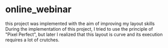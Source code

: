 # online_webinar
this project was implemented with the aim of improving my layout skills
During the implementation of this project, I tried to use the principle of "Pixel Perfect", but later I realized that this layout is curve and its execution requires a lot of crutches.
